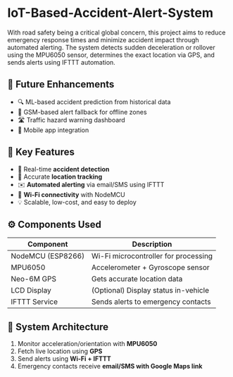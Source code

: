 # IoT-Based-Accident-Alert-System
With road safety being a critical global concern, this project aims to reduce emergency response times and minimize accident impact through automated alerting. The system detects sudden deceleration or rollover using the MPU6050 sensor, determines the exact location via GPS, and sends alerts using IFTTT automation.

## 🧠 Future Enhancements

- 🔍 ML-based accident prediction from historical data
- 📡 GSM-based alert fallback for offline zones
- 🛣️ Traffic hazard warning dashboard
- 📲 Mobile app integration

## 🧠 Key Features

- 🚗 Real-time **accident detection**
- 📍 Accurate **location tracking**
- ✉️ **Automated alerting** via email/SMS using IFTTT
- 📶 **Wi-Fi connectivity** with NodeMCU
- 💡 Scalable, low-cost, and easy to deploy

## ⚙️ Components Used

| Component     | Description                              |
|---------------|------------------------------------------|
| NodeMCU (ESP8266) | Wi-Fi microcontroller for processing |
| MPU6050       | Accelerometer + Gyroscope sensor         |
| Neo-6M GPS    | Gets accurate location data              |
| LCD Display   | (Optional) Display status in-vehicle     |
| IFTTT Service | Sends alerts to emergency contacts       |

## 🧩 System Architecture

1. Monitor acceleration/orientation with **MPU6050**
2. Fetch live location using **GPS**
3. Send alerts using **Wi-Fi + IFTTT**
4. Emergency contacts receive **email/SMS with Google Maps link**
